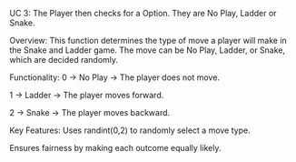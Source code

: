 UC 3: The Player then checks for a Option. They are No Play, Ladder or Snake. 

Overview:
This function determines the type of move a player will make in the Snake and Ladder game. The move can be No Play, Ladder, or Snake, which are decided randomly.

Functionality:
0 → No Play → The player does not move.

1 → Ladder → The player moves forward.

2 → Snake → The player moves backward.

Key Features:
Uses randint(0,2) to randomly select a move type.

Ensures fairness by making each outcome equally likely.
